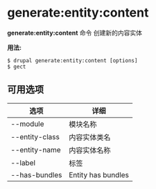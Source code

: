 # generate:entity:content
**generate:entity:content** 命令 创建新的内容实体

**用法:**
```
$ drupal generate:entity:content [options] 
$ gect  
```

## 可用选项
选项 | 详细
-------|-------------
--module | 模块名称
--entity-class | 内容实体类名
--entity-name | 内容实体名称
--label | 标签
--has-bundles | Entity has bundles
